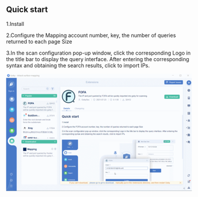 ## Quick start
1.Install

2.Configure the Mapping account number, key, the number of queries returned to each page Size

3.In the scan configuration pop-up window, click the corresponding Logo in the title bar to display the query interface. After entering the corresponding syntax and obtaining the search results, click to import IPs.


![](https://github.com/G0mini/Goby_extensions/blob/main/Mapping/src/assets/img/a.gif?raw=true)